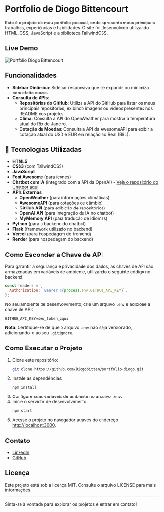 # Portfolio de Diogo Bittencourt

Este é o projeto do meu portfólio pessoal, onde apresento meus principais trabalhos, experiências e habilidades. O site foi desenvolvido utilizando HTML, CSS, JavaScript e a biblioteca TailwindCSS.

## Live Demo

![Portfólio Diogo Bittencourt](img/portfolio.gif)

## Funcionalidades

- **Sidebar Dinâmica**: Sidebar responsiva que se expande ou minimiza com efeito suave.
- **Consulta de APIs**:
  - **Repositórios do GitHub**: Utiliza a API do GitHub para listar os meus principais repositórios, exibindo imagens ou vídeos presentes nos       README dos projetos.
  - **Clima**: Consulta a API do OpenWeather para mostrar a temperatura atual do Rio de Janeiro.
  - **Cotação de Moedas**: Consulta a API da AwesomeAPI para exibir a cotação atual do USD e EUR em relação ao Real (BRL).

## 🚀 Tecnologias Utilizadas

- **HTML5**  
- **CSS3** (com TailwindCSS)  
- **JavaScript**  
- **Font Awesome** (para ícones)  
- **Chatbot com IA** (integrado com a API da OpenAI) - [Veja o repositório do Chatbot aqui](https://github.com/Diogobitten/chatbot)  
- **APIs Externas:** 
  - **OpenWeather** (para informações climáticas)  
  - **AwesomeAPI** (para cotações de câmbio)  
  - **GitHub API** (para exibição de repositórios)  
  - **OpenAI API** (para integração de IA no chatbot)  
  - **MyMemory API** (para tradução de idiomas)  
- **Python** (para o backend do chatbot)  
- **Flask** (framework utilizado no backend)  
- **Vercel** (para hospedagem do frontend)  
- **Render** (para hospedagem do backend)  


## Como Esconder a Chave de API

Para garantir a segurança e privacidade dos dados, as chaves de API são armazenadas em variáveis de ambiente, utilizando o seguinte código no backend:

```javascript
const headers = {
  Authorization: `Bearer ${process.env.GITHUB_API_KEY}`,
};
```

No seu ambiente de desenvolvimento, crie um arquivo `.env` e adicione a chave de API:

```
GITHUB_API_KEY=seu_token_aqui
```

**Nota**: Certifique-se de que o arquivo `.env` não seja versionado, adicionando-o ao seu `.gitignore`.

## Como Executar o Projeto

1. Clone este repositório:
   ```sh
   git clone https://github.com/Diogobitten/portfolio-diogo.git
   ```
2. Instale as dependências:
   ```sh
   npm install
   ```
3. Configure suas variáveis de ambiente no arquivo `.env`.
4. Inicie o servidor de desenvolvimento:
   ```sh
   npm start
   ```
5. Acesse o projeto no navegador através do endereço [http://localhost:3000](http://localhost:3000).

## Contato

- [LinkedIn](https://www.linkedin.com/in/diogo-bittencourt-de-oliveira/)
- [GitHub](https://github.com/Diogobitten)

## Licença

Este projeto está sob a licença MIT. Consulte o arquivo LICENSE para mais informações.

---

Sinta-se à vontade para explorar os projetos e entrar em contato!
